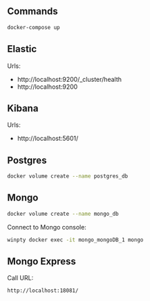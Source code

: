 
## Commands

```bash
docker-compose up 
```

## Elastic

Urls:

* http://localhost:9200/_cluster/health
* http://localhost:9200

## Kibana 

Urls:

* http://localhost:5601/

## Postgres

```bash
docker volume create --name postgres_db
```

## Mongo

```bash
docker volume create --name mongo_db
```

Connect to Mongo console:
```bash
winpty docker exec -it mongo_mongoDB_1 mongo
```

## Mongo Express

Call URL:
```bash
http://localhost:18081/
```